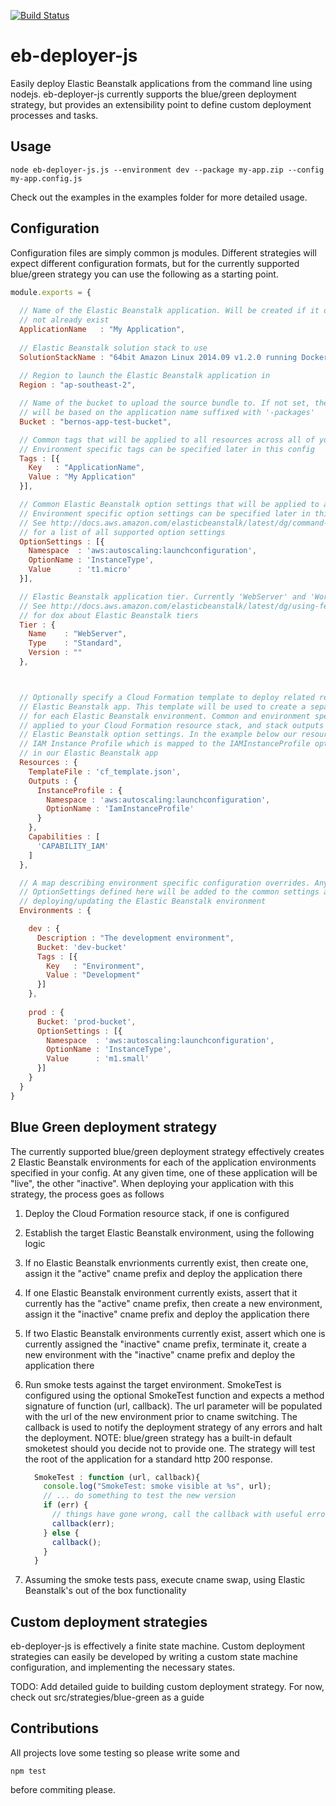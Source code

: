 [![Build Status](https://travis-ci.org/bernos/eb-deployer-js.svg?branch=master)](https://travis-ci.org/bernos/eb-deployer-js)

# eb-deployer-js

Easily deploy Elastic Beanstalk applications from the command line using nodejs. eb-deployer-js currently supports the 
blue/green deployment strategy, but provides an extensibility point to define custom deployment processes and tasks.

## Usage

`node eb-deployer-js.js --environment dev --package my-app.zip --config my-app.config.js`

Check out the examples in the examples folder for more detailed usage.

## Configuration

Configuration files are simply common js modules. Different strategies will expect different configuration formats, but for the currently supported blue/green strategy you can use the following as a starting point.

```javascript
module.exports = {
  
  // Name of the Elastic Beanstalk application. Will be created if it does
  // not already exist
  ApplicationName   : "My Application",
    
  // Elastic Beanstalk solution stack to use
  SolutionStackName : "64bit Amazon Linux 2014.09 v1.2.0 running Docker 1.3.3",
    
  // Region to launch the Elastic Beanstalk application in
  Region : "ap-southeast-2",

  // Name of the bucket to upload the source bundle to. If not set, the bucket name 
  // will be based on the application name suffixed with '-packages'
  Bucket : "bernos-app-test-bucket",

  // Common tags that will be applied to all resources across all of your environments
  // Environment specific tags can be specified later in this config
  Tags : [{
    Key   : "ApplicationName",
    Value : "My Application"
  }],

  // Common Elastic Beanstalk option settings that will be applied to all environments
  // Environment specific option settings can be specified later in this config.
  // See http://docs.aws.amazon.com/elasticbeanstalk/latest/dg/command-options.html
  // for a list of all supported option settings
  OptionSettings : [{
    Namespace  : 'aws:autoscaling:launchconfiguration',
    OptionName : 'InstanceType',
    Value      : 't1.micro'
  }],

  // Elastic Beanstalk application tier. Currently 'WebServer' and 'Worker' are supported
  // See http://docs.aws.amazon.com/elasticbeanstalk/latest/dg/using-features-managing-env-tiers.html
  // for dox about Elastic Beanstalk tiers
  Tier : {
    Name    : "WebServer",
    Type    : "Standard",
    Version : ""
  },



  // Optionally specify a Cloud Formation template to deploy related resources along with your
  // Elastic Beanstalk app. This template will be used to create a separate Cloud Formation stack
  // for each Elastic Beanstalk environment. Common and environment specific tags will also be
  // applied to your Cloud Formation resource stack, and stack outputs can be mapped to 
  // Elastic Beanstalk option settings. In the example below our resource template creates an
  // IAM Instance Profile which is mapped to the IAMInstanceProfile option of the EC2 instances
  // in our Elastic Beanstalk app
  Resources : {
    TemplateFile : 'cf_template.json',
    Outputs : {
      InstanceProfile : {
        Namespace : 'aws:autoscaling:launchconfiguration',
        OptionName : 'IamInstanceProfile'
      }
    },
    Capabilities : [
      'CAPABILITY_IAM'
    ]
  },

  // A map describing environment specific configuration overrides. Any core settings, Tags or
  // OptionSettings defined here will be added to the common settings above when
  // deploying/updating the Elastic Beanstalk environment
  Environments : {

    dev : {
      Description : "The development environment",
      Bucket: 'dev-bucket'
      Tags : [{
        Key   : "Environment",
        Value : "Development"
      }]
    },
    
    prod : {
      Bucket: 'prod-bucket',
      OptionSettings : [{
        Namespace  : 'aws:autoscaling:launchconfiguration',
        OptionName : 'InstanceType',
        Value      : 'm1.small'
      }]
    }
  }
}
```
## Blue Green deployment strategy

The currently supported blue/green deployment strategy effectively creates 2 Elastic Beanstalk environments for each of the application environments specified in your config. At any given time, one of these application will be "live", the other "inactive". When deploying your application with this strategy, the process goes as follows

1. Deploy the Cloud Formation resource stack, if one is configured
2. Establish the target Elastic Beanstalk environment, using the following logic
  1. If no Elastic Beanstalk envrionments currently exist, then create one, assign it the "active" cname prefix and deploy the application there
  2. If one Elastic Beanstalk environment currently exists, assert that it currently has the "active" cname prefix, then create a new environment, assign it the "inactive" cname prefix and deploy the application there
  3. If two Elastic Beanstalk environments currently exist, assert which one is currently assigned the "inactive" cname prefix, terminate it, create a new environment with the "inactive" cname prefix and deploy the application there
3. Run smoke tests against the target environment. SmokeTest is configured using the optional SmokeTest function and expects a method signature of function (url, callback). The url parameter will be populated with the url of the new environment prior to cname switching. The callback is used to notify the deployment strategy of any errors and halt the deployment. NOTE: blue/green strategy has a built-in default smoketest should you decide not to provide one. The strategy will test the root of the application for a standard http 200 response.

    ```javascript
      SmokeTest : function (url, callback){
        console.log("SmokeTest: smoke visible at %s", url);
        // ... do something to test the new version
        if (err) {
          // things have gone wrong, call the callback with useful error information
          callback(err);
        } else {
          callback();
        }
      }
    ```
4. Assuming the smoke tests pass, execute cname swap, using Elastic Beanstalk's out of the box functionality



## Custom deployment strategies

eb-deployer-js is effectively a finite state machine. Custom deployment strategies can easily be developed by writing a custom
state machine configuration, and implementing the necessary states.

TODO: Add detailed guide to building custom deployment strategy. For now, check out src/strategies/blue-green as a guide

## Contributions
All projects love some testing so please write some and
```
npm test
```
before commiting please.
